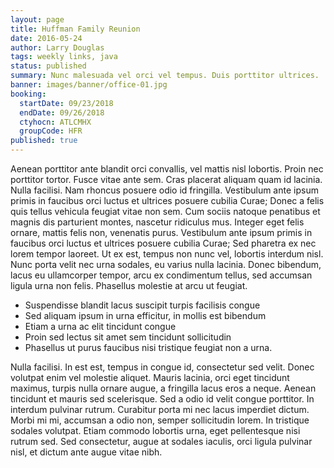 ```yaml
---
layout: page
title: Huffman Family Reunion
date: 2016-05-24
author: Larry Douglas
tags: weekly links, java
status: published
summary: Nunc malesuada vel orci vel tempus. Duis porttitor ultrices.
banner: images/banner/office-01.jpg
booking:
  startDate: 09/23/2018
  endDate: 09/26/2018
  ctyhocn: ATLCMHX
  groupCode: HFR
published: true
---
```

Aenean porttitor ante blandit orci convallis, vel mattis nisl lobortis. Proin nec porttitor tortor. Fusce vitae ante sem. Cras placerat aliquam quam id lacinia. Nulla facilisi. Nam rhoncus posuere odio id fringilla. Vestibulum ante ipsum primis in faucibus orci luctus et ultrices posuere cubilia Curae; Donec a felis quis tellus vehicula feugiat vitae non sem. Cum sociis natoque penatibus et magnis dis parturient montes, nascetur ridiculus mus. Integer eget felis ornare, mattis felis non, venenatis purus. Vestibulum ante ipsum primis in faucibus orci luctus et ultrices posuere cubilia Curae; Sed pharetra ex nec lorem tempor laoreet. Ut ex est, tempus non nunc vel, lobortis interdum nisl. Nunc porta velit nec urna sodales, eu varius nulla lacinia. Donec bibendum, lacus eu ullamcorper tempor, arcu ex condimentum tellus, sed accumsan ligula urna non felis. Phasellus molestie at arcu ut feugiat.

* Suspendisse blandit lacus suscipit turpis facilisis congue
* Sed aliquam ipsum in urna efficitur, in mollis est bibendum
* Etiam a urna ac elit tincidunt congue
* Proin sed lectus sit amet sem tincidunt sollicitudin
* Phasellus ut purus faucibus nisi tristique feugiat non a urna.

Nulla facilisi. In est est, tempus in congue id, consectetur sed velit. Donec volutpat enim vel molestie aliquet. Mauris lacinia, orci eget tincidunt maximus, turpis nulla ornare augue, a fringilla lacus eros a neque. Aenean tincidunt et mauris sed scelerisque. Sed a odio id velit congue porttitor. In interdum pulvinar rutrum. Curabitur porta mi nec lacus imperdiet dictum. Morbi mi mi, accumsan a odio non, semper sollicitudin lorem. In tristique sodales volutpat. Etiam commodo lobortis urna, eget pellentesque nisi rutrum sed. Sed consectetur, augue at sodales iaculis, orci ligula pulvinar nisl, et dictum ante augue vitae nibh.

